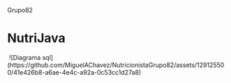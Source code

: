 Grupo82
<h1>NutriJava</h1>
<img src"https://github.com/MiguelAChavez/NutricionistaGrupo82/assets/129125500/41e426b8-a6ae-4e4c-a92a-0c53cc1d27a8">
![Diagrama sql](https://github.com/MiguelAChavez/NutricionistaGrupo82/assets/129125500/41e426b8-a6ae-4e4c-a92a-0c53cc1d27a8)
